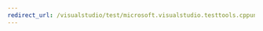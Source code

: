 ```yaml
---
redirect_url: /visualstudio/test/microsoft.visualstudio.testtools.cppunittestframework-api-reference
---
```

